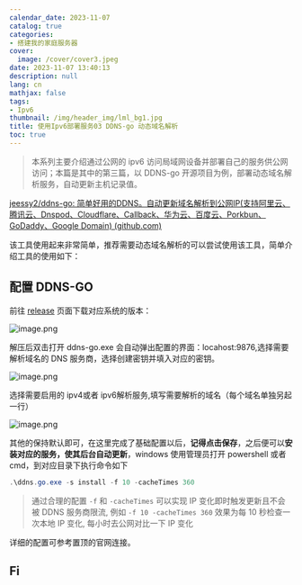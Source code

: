 ```yaml
---
calendar_date: 2023-11-07
catalog: true
categories:
- 搭建我的家庭服务器
cover:
  image: /cover/cover3.jpeg
date: 2023-11-07 13:40:13
description: null
lang: cn
mathjax: false
tags:
- Ipv6
thumbnail: /img/header_img/lml_bg1.jpg
title: 使用Ipv6部署服务03 DDNS-go 动态域名解析
toc: true
---
```


> 本系列主要介绍通过公网的 ipv6 访问局域网设备并部署自己的服务供公网访问；本篇是其中的第三篇，以 DDNS-go 开源项目为例，部署动态域名解析服务，自动更新主机记录值。

[jeessy2/ddns-go: 简单好用的DDNS。自动更新域名解析到公网IP(支持阿里云、腾讯云、Dnspod、Cloudflare、Callback、华为云、百度云、Porkbun、GoDaddy、Google Domain) (github.com)](https://github.com/jeessy2/ddns-go)

该工具使用起来非常简单，推荐需要动态域名解析的可以尝试使用该工具，简单介绍工具的使用如下：
## 配置 DDNS-GO

前往 [release](https://github.com/jeessy2/ddns-go/releases/tag/v5.6.6) 页面下载对应系统的版本：

![image.png](https://picture-bed-001-1310572365.cos.ap-guangzhou.myqcloud.com/3070PC/20231108083156.png)

解压后双击打开 ddns-go.exe 会自动弹出配置的界面：locahost:9876,选择需要解析域名的 DNS 服务商，选择创建密钥并填入对应的密钥。

![image.png](https://picture-bed-001-1310572365.cos.ap-guangzhou.myqcloud.com/3070PC/20231108083447.png)

选择需要启用的 ipv4或者 ipv6解析服务,填写需要解析的域名（每个域名单独另起一行）

![image.png](https://picture-bed-001-1310572365.cos.ap-guangzhou.myqcloud.com/3070PC/20231108083755.png)

其他的保持默认即可，在这里完成了基础配置以后，**记得点击保存**，之后便可以**安装对应的服务，使其后台自动更新**，windows 使用管理员打开 powershell 或者 cmd，到对应目录下执行命令如下

```powershell
.\ddns.go.exe -s install -f 10 -cacheTimes 360
```

> 通过合理的配置 `-f` 和 `-cacheTimes` 可以实现 IP 变化即时触发更新且不会被 DDNS 服务商限流, 例如 `-f 10 -cacheTimes 360` 效果为每 10 秒检查一次本地 IP 变化, 每小时去公网对比一下 IP 变化

详细的配置可参考置顶的官网连接。

## Fi
